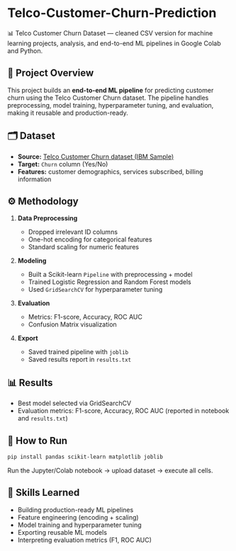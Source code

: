 # Telco-Customer-Churn-Prediction
📊 Telco Customer Churn Dataset — cleaned CSV version for machine learning projects, analysis, and end-to-end ML pipelines in Google Colab and Python.
## 📌 Project Overview

This project builds an **end-to-end ML pipeline** for predicting customer churn using the Telco Customer Churn dataset. The pipeline handles preprocessing, model training, hyperparameter tuning, and evaluation, making it reusable and production-ready.

## 🗂️ Dataset

* **Source:** [Telco Customer Churn dataset (IBM Sample)](https://www.kaggle.com/blastchar/telco-customer-churn)
* **Target:** `Churn` column (Yes/No)
* **Features:** customer demographics, services subscribed, billing information

## ⚙️ Methodology

1. **Data Preprocessing**

   * Dropped irrelevant ID columns
   * One-hot encoding for categorical features
   * Standard scaling for numeric features

2. **Modeling**

   * Built a Scikit-learn `Pipeline` with preprocessing + model
   * Trained Logistic Regression and Random Forest models
   * Used `GridSearchCV` for hyperparameter tuning

3. **Evaluation**

   * Metrics: F1-score, Accuracy, ROC AUC
   * Confusion Matrix visualization

4. **Export**

   * Saved trained pipeline with `joblib`
   * Saved results report in `results.txt`

## 📊 Results

* Best model selected via GridSearchCV
* Evaluation metrics: F1-score, Accuracy, ROC AUC (reported in notebook and `results.txt`)

## 🚀 How to Run

```bash
pip install pandas scikit-learn matplotlib joblib
```

Run the Jupyter/Colab notebook → upload dataset → execute all cells.

## 🧰 Skills Learned

* Building production-ready ML pipelines
* Feature engineering (encoding + scaling)
* Model training and hyperparameter tuning
* Exporting reusable ML models
* Interpreting evaluation metrics (F1, ROC AUC)
